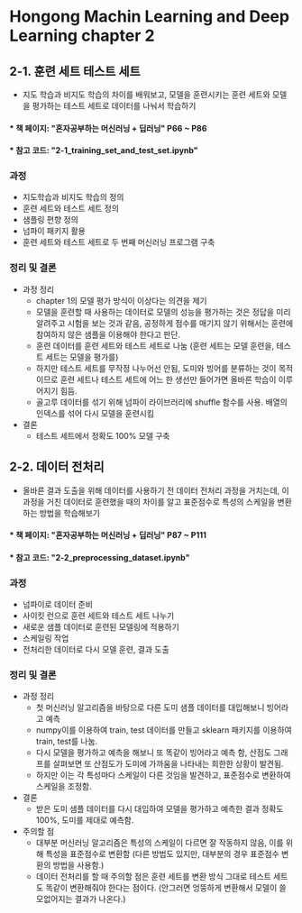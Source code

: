# Hongong Machin Learning and Deep Learning chapter 2
## 2-1. 훈련 세트 테스트 세트 
- 지도 학습과 비지도 학습의 차이를 배워보고, 모델을 훈련시키는 훈련 세트와 모델을 평가하는 테스트 세트로 데이터를 나눠서 학습하기
#### * 책 페이지: "혼자공부하는 머신러닝 + 딥러닝" P66 ~ P86
#### * 참고 코드: "2-1_training_set_and_test_set.ipynb"
### 과정 
- 지도학습과 비지도 학습의 정의
- 훈련 세트와 테스트 세트 정의
- 샘플링 편향 정의
- 넘파이 패키지 활용
- 훈련 세트와 테스트 세트로 두 번째 머신러닝 프로그램 구축
### 정리 및 결론
- 과정 정리 
  - chapter 1의 모델 평가 방식이 이상다는 의견을 제기
  - 모델을 훈련할 때 사용하는 데이터로 모델의 성능을 평가하는 것은 정답을 미리 알려주고 시험을 보는 것과 같음, 공정하게 점수를 매기지 않기 위해서는 훈련에 참여하지 않은 샘플을 이용해야 한다고 판단.
  - 훈련 데이터를 훈련 세트와 테스트 세트로 나눔 (훈련 세트는 모델 훈련을, 테스트 세트는 모델을 평가를)
  - 하지만 테스트 세트를 무작정 나누어선 안됨, 도미와 빙어를 분류하는 것이 목적이므로 훈련 세트나 테스트 세트에 어느 한 생선만 들어가면 올바른 학습이 이루어지기 힘듬.
  - 골고루 데이터를 섞기 위해 넘파이 라이브러리에 shuffle 함수를 사용. 배열의 인덱스를 섞어 다시 모델을 훈련시킴
- 결론
  - 테스트 세트에서 정확도 100% 모델 구축 

## 2-2. 데이터 전처리 
- 올바른 결과 도출을 위해 데이터를 사용하기 전 데이터 전처리 과정을 거치는데, 이 과정을 거친 데이터로 훈련했을 때의 차이를 알고 표준점수로 특성의 스케일을 변환하는 방법을 학습해보기
#### * 책 페이지: "혼자공부하는 머신러닝 + 딥러닝" P87 ~ P111
#### * 참고 코드: "2-2_preprocessing_dataset.ipynb"
### 과정 
- 넘파이로 데이터 준비
- 사이킷 런으로 훈련 세트와 테스트 세트 나누기
- 새로운 샘플 데이터로 훈련된 모델링에 적용하기
- 스케일링 작업
- 전처리한 데이터로 다시 모델 훈련, 결과 도출 
### 정리 및 결론
- 과정 정리 
  - 첫 머신러닝 알고리즘을 바탕으로 다른 도미 샘플 데이터를 대입해보니 빙어라고 예측
  - numpy이를 이용하여 train, test 데이터를 만들고 sklearn 패키지를 이용하여 train, test를 나눔.
  - 다시 모델을 평가하고 예측을 해보니 또 똑같이 빙어라고 예측 함, 산점도 그래프를 살펴보면 또 산점도가 도미에 가까움을 나타내는 희한한 상황이 발견됨.
  - 하지만 이는 각 특성마다 스케일이 다른 것임을 발견하고, 표준점수로 변환하여 스케일을 조정함.
- 결론
  - 받은 도미 샘플 데이터를 다시 대입하여 모델을 평가하고 예측한 결과 정확도 100%, 도미를 제대로 예측함.
- 주의할 점
  - 대부분 머신러닝 알고리즘은 특성의 스케일이 다르면 잘 작동하지 않음, 이를 위해 특성을 표준점수로 변환함 (다른 방법도 있지만, 대부분의 경우 표준점수 변환의 방법을 사용함.)
  - 데이터 전처리를 할 때 주의할 점은 훈련 세트를 변환 방식 그대로 테스트 세트도 똑같이 변환해줘야 한다는 점이다. (안그러면 엉뚱하게 변환해서 모델이 쓸모없어지는 결과가 나온다.)   
